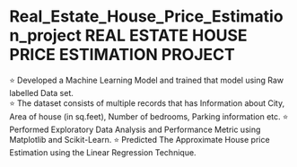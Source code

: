 # Real_Estate_House_Price_Estimation_project REAL ESTATE HOUSE PRICE ESTIMATION PROJECT   
⭐ Developed a Machine Learning Model and trained that model using Raw labelled Data set.  
⭐ The dataset consists of multiple records that has Information about City, Area of house (in sq.feet), Number
    of bedrooms, Parking information etc. 
⭐ Performed Exploratory Data Analysis and Performance Metric using Matplotlib and Scikit-Learn. 
⭐ Predicted The Approximate House price Estimation using the Linear Regression Technique.
